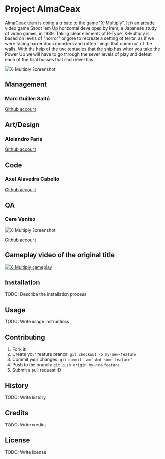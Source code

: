 # Project AlmaCeax
AlmaCeax team is doing a tribute to the game "X-Multiply". It is an arcade video game Shoot 'em Up horizontal developed by Irem, a Japanese study of video games, in 1989. Taking clear elements of R-Type, X-Multiply is based on levels of "horror" or gore to recreate a setting of terror, as if we were facing horrendous monsters and rotten things that come out of the walls. With the help of the two tentacles that the ship has when you take the Power Up we will have to go through the seven levels of play and defeat each of the final bosses that each level has.

![X-Multiply Screenshot](http://ghostarca.de/wp-content/uploads/2016/06/xm-5.jpg)


## Management
### Marc Guillén Saltó
[Github account](https://github.com/Marcgs96)

## Art/Design
### Alejandro París 
[Github account](https://github.com/AlejandroParis)

## Code
### Axel Alavedra Cabello
[Github account](https://github.com/AxelAlavedra)

## QA
### Cere Venteo
![X-Multiply Screenshot](https://scontent-mad1-1.xx.fbcdn.net/v/t1.0-9/10455762_10204400120716585_3854011848079828615_n.jpg?oh=adb70a65875b376b3cecce0258b5c562&oe=5B1C1FCE)

[Github account](https://github.com/CereVenteo)


## Gameplay video of the original title
[![X-Multiply gameplay](https://img.youtube.com/vi/GcoOZxjrLdk/0.jpg)](https://www.youtube.com/watch?v=GcoOZxjrLdk)


## Installation
TODO: Describe the installation process
## Usage
TODO: Write usage instructions
## Contributing
1. Fork it!
2. Create your feature branch: `git checkout -b my-new-feature`
3. Commit your changes: `git commit -am 'Add some feature'`
4. Push to the branch: `git push origin my-new-feature`
5. Submit a pull request :D
## History
TODO: Write history
## Credits
TODO: Write credits
## License
TODO: Write license
